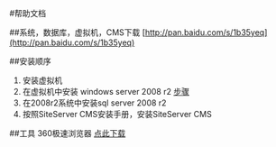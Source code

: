 #帮助文档

##系统，数据库，虚拟机，CMS下载
[http://pan.baidu.com/s/1b35yeq](http://pan.baidu.com/s/1b35yeq)

##安装顺序

1. 安装虚拟机
2. 在虚拟机中安装 windows server 2008 r2 [步骤](http://v.youku.com/v_show/id_XMTcwNTQ0MDI4OA==.html)
3. 在2008r2系统中安装sql server 2008 r2
4. 按照SiteServer CMS安装手册，安装SiteServer CMS  

##工具
360极速浏览器 [点此下载](http://down.360safe.com/cse/360cse_8.5.0.144.exe)  
